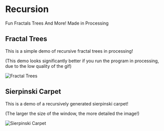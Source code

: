 # Recursion

Fun Fractals Trees And More! Made in Processing

## Fractal Trees

This is a simple demo of recursive fractal trees in processing!

(This demo looks significantly better if you run the program in processing, due to the low quality of the gif)

![Fractal Trees](https://github.com/We-Gold/Fractals/raw/master/demo.gif)

## Sierpinski Carpet

This is a demo of a recursively generated sierpinski carpet!

(The larger the size of the window, the more detailed the image!)

![Sierpinski Carpet](https://github.com/We-Gold/Fractals/raw/master/sierpinski%20carpet%20demo.gif)
